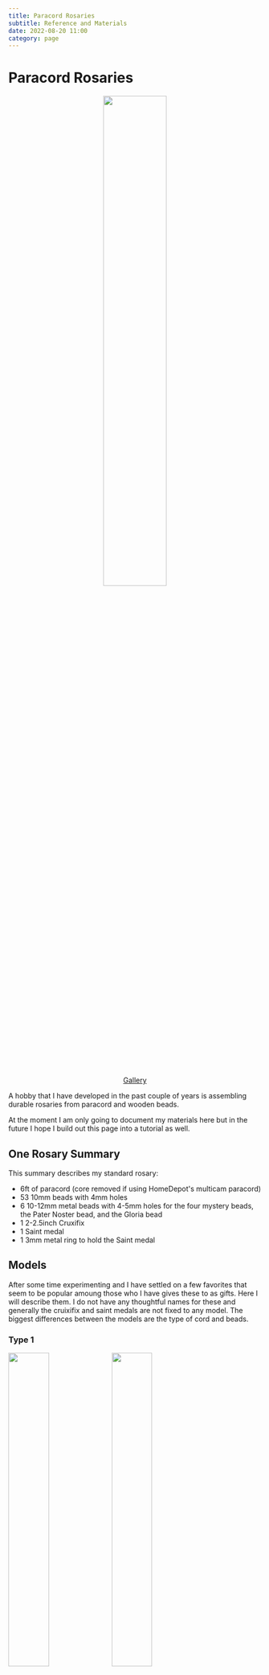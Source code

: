 ```yaml
---
title: Paracord Rosaries
subtitle: Reference and Materials
date: 2022-08-20 11:00
category: page
---
```


# Paracord Rosaries

<center><a href="/pages/rosary_gallery.html"><img src="/images/rosaries-20220820.jpg" width="50%" /></a></center>
<center><a href="/pages/rosary_gallery.html">Gallery</a></center>

A hobby that I have developed in the past couple of years is assembling durable rosaries from
paracord and wooden beads.

At the moment I am only going to document my materials here but in the future I hope I build out
this page into a tutorial as well. 

## One Rosary Summary

This summary describes my standard rosary:

  - 6ft of paracord (core removed if using HomeDepot's multicam paracord)
  - 53 10mm beads with 4mm holes
  - 6 10-12mm metal beads with 4-5mm holes for the four mystery beads, the Pater Noster bead, and the Gloria bead
  - 1 2-2.5inch Cruxifix
  - 1 Saint medal
  - 1 3mm metal ring to hold the Saint medal

## Models

After some time experimenting and I have settled on a few favorites that seem to be popular amoung those
who I have gives these to as gifts. Here I will describe them. I do not have any thoughtful names for these
and generally the cruixifix and saint medals are not fixed to any model. The biggest differences between 
the models are the type of cord and beads.

### Type 1

<img src="/images/Rosaries/IMG_0890-sm.jpg" width="40%" />
<img src="/images/Rosaries/IMG_0891-sm.jpg" width="40%" />

This type comes with multicam paracord and either light or dark coffee beads.

- Rosary cord: [Home Depot's EverBilt Multicam Rope - 75ft @ $6](https://www.homedepot.com/p/Everbilt-5-32-in-x-75-ft-Camouflage-Diamond-Braid-Polypropylene-Rope-with-Winder-72575/206094286)
- Ave beads: [10mmx9mm wooden beads - 900pcs @$10](https://www.amazon.com/gp/product/B09VPJSXZP/ref=ppx_yo_dt_b_asin_title_o03_s01?ie=UTF8&psc=1)
- Mystery beads: "Michael's metal beads"

### Type 2

<img src="/images/Rosaries/IMG_0892-sm.jpg" width="40%" />

This type of rosary has a smaller cord (1-2mm) and usually a little extra room between the beads with more naturally colored wooden beads.

- Rosary cord: Black "Micro" paracord, sometimes labelled "90 cord" instead of "550 cord" with sizes between 1.18mm and 2mm.
- Ave beads: [10mm natuarally dyed beads](https://www.amazon.com/gp/product/B08M6C2T9F/ref=ppx_yo_dt_b_asin_title_o07_s01?ie=UTF8&psc=1)
- Mystery beads: "Michael's metal beads"  

### Other Types

I have experimented with many other combinations but have not formally specified any mostly because
materials are not stable, expecially materals from Amazon.

You can look at the gallery to see other rosaries.

// COLLAPSE - Some notes about materials...

## Notes

  - Paracord to rosary ratios
    - 200ft : 33
    - 100ft : 16
    - 65ft  : 12
    - 50ft  : 8
    - 25ft  : 4
  
  - Bead sets to rosary ratios
    - 2100 pcs : 39
    - 1200 pcs : 22
    - 1000 pcs : 18
    - 900  pcs : 16
    - 600  pcs : 11
    - 500  pcs : 9
    - 400  pcs : 7
    - 300  pcs : 5
    - 200  pcs : 3
    - 60   pcs : 1

# BOM

## Cruxifix

  - 3 psc 2inch Large Nail Cruxifix
    - [Amazon - $10](https://www.amazon.com/gp/product/B074XHKD9X/ref=ppx_yo_dt_b_asin_title_o06_s00?ie=UTF8&psc=1)
  
  - 5 pcs 2inch St. Benedict Cruxifix
    - [Amazon - $13](https://www.amazon.com/gp/product/B01DE6R1LC/ref=ppx_yo_dt_b_asin_title_o06_s02?ie=UTF8&psc=1)
    - Bought x2: 10 pcs
  
  - 10 pcs Pardon Indulgence Cruxifix
    - [Amazon - $28](https://www.amazon.com/gp/product/B07GX5SN85/ref=ppx_yo_dt_b_asin_title_o07_s00?ie=UTF8&psc=1)

  - 3 psc San Damiano Cruxifix
    - I can no longer find any of these on Amazon, you can see them in the gallery

## Saint Medals

  - 3 pcs 1 inch St. Mother Teresa Medal
    -[Amazon - $7](https://www.amazon.com/gp/product/B00WITG0B4/ref=ppx_yo_dt_b_asin_title_o06_s02?ie=UTF8&psc=1)
  
  - 10 pcs 1 inch Miraculous Medal
   - [Amazon - $11](https://www.amazon.com/gp/product/B09NZMJP58/ref=ppx_yo_dt_b_asin_title_o06_s01?ie=UTF8&psc=1)
   - Bought x2: 20 pcs

  - 10 pcs St. Benedict Medal
   - [Amazon - $15](https://www.amazon.com/Benedict-Medals-Metal-Saint-Pendant/dp/B01E5YOX0E?pd_rd_w=rYJbF&content-id=amzn1.sym.bc622850-a717-4d94-96c3-7cc183488298&pf_rd_p=bc622850-a717-4d94-96c3-7cc183488298&pf_rd_r=VXC8JNS9526FX1J2YJDJ&pd_rd_wg=pfsAY&pd_rd_r=ba9b1314-201a-459a-8283-d9c92c317b7a&pd_rd_i=B01E5YOX0E&psc=1&ref_=pd_bap_d_rp_19_i)

## Beads

  - 400 pcs metallic acrylic beads, 10mm 4.8mm hole; gray brown
    - [Amazon link - $16](https://www.amazon.com/gp/product/B091V6PBTZ/ref=ppx_yo_dt_b_asin_title_o00_s00?ie=UTF8&psc=1)
    - See them in use [here](/images/Rosaries/IMG_0887-sm.jpg)
  
  - 300 pcs metallic acrylic beads 12mm 5.7mm hole; gold, black, grey brown
    - [Amazon link - $13](https://www.amazon.com/gp/product/B08JMCHBKP/ref=ppx_yo_dt_b_asin_title_o00_s00?ie=UTF8&psc=1)
    - See them in use [here](/images/Rosaries/IMG_0893-sm.jpg)
  
  - 300 pcs metallic beads, 7mm 4mm hole
    - [Amazon - $13](https://www.amazon.com/gp/product/B07X4TMBMS/ref=ppx_yo_dt_b_asin_title_o02_s00?ie=UTF8&psc=1)
    - I used these as spacers
    - See them in use [here](/images/Rosaries/IMG_0893-sm.jpg), [here](/images/Rosaries/IMG_0887-sm.jpg), and [here](/images/Rosaries/IMG_0886-sm.jpg)
  
  - 500 pcs wood beads, 10mm dark coffee
    - [Amazon - $14](https://www.amazon.com/gp/product/B085TRJNR2/ref=ppx_yo_dt_b_asin_title_o03_s00?ie=UTF8&psc=1)
    - RETURNING &mdash; Hole is too small for camo rope, not nice enough looking for small rope
  
  - 900 pcs wood beads, 10mm brown
    - [Amazon - $10](https://www.amazon.com/gp/product/B09VPJSXZP/ref=ppx_yo_dt_b_asin_title_o03_s01?ie=UTF8&psc=1)
    - Bought x6: 5400
    - These are my go-to for the camo rope (Type 1). Not perfect but close. If only the light coffee was less orange. Also wish the hole was 1mm larger.
  
  - 300 pcs wood beads, 10mm 3mm hole brown
    - [Amazon - $8](https://www.amazon.com/gp/product/B08M6C2T9F/ref=ppx_yo_dt_b_asin_title_o04_s00?ie=UTF8&psc=1)
    - Bought x7: 2100
    - These are my dark go-to for the small rope.
  
  - 175 pcs wood beads, 10mm dark coffee
    - [Amazon - $9](https://www.amazon.com/gp/product/B07F92866R/ref=ppx_yo_dt_b_asin_title_o05_s01?ie=UTF8&psc=1)
    - Bought x5: 875
    - These are my light go-to for the small rope. Probably would look good stained in real coffee.
  
  - 200 pcs wood beads, 8x10mm coffee
    - [Amazon - $7](https://www.amazon.com/gp/product/B07C32P3M1/ref=ppx_yo_dt_b_asin_title_o08_s00?ie=UTF8&psc=1)
    - RETURNING &mdash; Too small, 2mm hole
  
  - 500 pcs wood beads, 8mm coffee
    - [Amazon - $12](https://www.amazon.com/gp/product/B085VH56NC/ref=ppx_yo_dt_b_asin_title_o08_s02?ie=UTF8&psc=1)
    - RETURNING &mdash; Obviously too small, 2mm hole
  
  - 500 pcs wood beads, 6mm coffee
    - [Amazon - $9](https://www.amazon.com/gp/product/B085TSJRKW/ref=ppx_yo_dt_b_asin_title_o08_s03?ie=UTF8&psc=1)
    - RETURNING &mdash; Obviously too small, 2mm hole
  
  - 60 pcs metal beads, 10mm 5mm hole
    - [Amazon - $9](https://www.amazon.com/gp/product/B08XWYLWRM/ref=ppx_yo_dt_b_asin_title_o08_s02?ie=UTF8&psc=1)
    - Different, keeping for non-standard uses
    - See them in use [here](/images/Rosaries/IMG_0886-sm.jpg)
  
  - 60 pcs steel beads, 9mm 5mm hold
    - [Amazon - $9](https://www.amazon.com/gp/product/B097Q3BCT2/ref=ppx_yo_dt_b_asin_title_o06_s01?ie=UTF8&psc=1)
    - Different, not really 5mm hole, but maybe useful for non-standard rosary
    - See them in use [here](/images/Rosaries/IMG_0886-sm.jpg)

## Cord

  - 75ft 550 multicam cord
    - <strike>Get the US made not the Chinese as it is far worse quality. I buy these in person to make sure they are good material</strike>
    - Home Depot near me only carries the Chinese version now. There are two kind the one on the winder and one that is
      only wound up. The one on the winder I link below, it seems pretty solid. The other feels like plastic.
    - [Home Depot - $6](https://www.homedepot.com/p/Everbilt-5-32-in-x-75-ft-Camouflage-Diamond-Braid-Polypropylene-Rope-with-Winder-72575/206094286)
    - See it in use [here](/images/Rosaries/IMG_0891-sm.jpg)
    - Old U.S. version [here](/images/Rosaries/IMG_0886-sm.jpg)
    - Old U.S. version [also here](/images/Rosaries/IMG_0885-sm.jpg)
  
  - 100ft 325 black cord
    - [Amazon - $12](https://www.amazon.com/gp/product/B09KP37TRR/ref=ppx_yo_dt_b_asin_title_o01_s00?ie=UTF8&psc=1)
    - Bought x2: 200ft
    - I have not yet evaluated these
  
## Pouch
  
  - 24 pcs 3.5x5 inch Jute Pouch
    - [Amazon - $10](https://www.amazon.com/gp/product/B0725VH3FH/ref=ppx_yo_dt_b_asin_title_o08_s02?ie=UTF8&psc=1)
    - Work well enough

// END COLLAPSE

